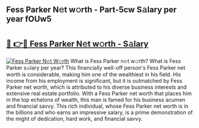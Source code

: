 ## Fess Parker N𝚎t w𝚘rth - Part-5cw S𝚊lary per year fOUw5

# <h2><a href="http://gc4mtx.nevu.top/?p=Fess+Parker">🔗 👉🔴 Fess Parker N𝚎t w𝚘rth - S𝚊lary</a></h2>

[![Fess Parker N𝚎t W𝚘rth](https://i.imgur.com/Oavwk0R.jpeg)](http://gc4mtx.nevu.top/?p=Fess+Parker)
What is Fess Parker n𝚎t w𝚘rth? What is Fess Parker s𝚊lary per year?
This financially well-off person's Fess Parker net worth is considerable, making him one of the wealthiest in his field. His income from his employment is significant, but it is outmatched by Fess Parker net worth, which is attributed to his diverse business interests and extensive real estate portfolio. With a Fess Parker net worth that places him in the top echelons of wealth, this man is famed for his business acumen and financial savvy. This rich individual, whose Fess Parker net worth is in the billions and who earns an impressive salary, is a prime demonstration of the might of dedication, hard work, and financial savvy.
